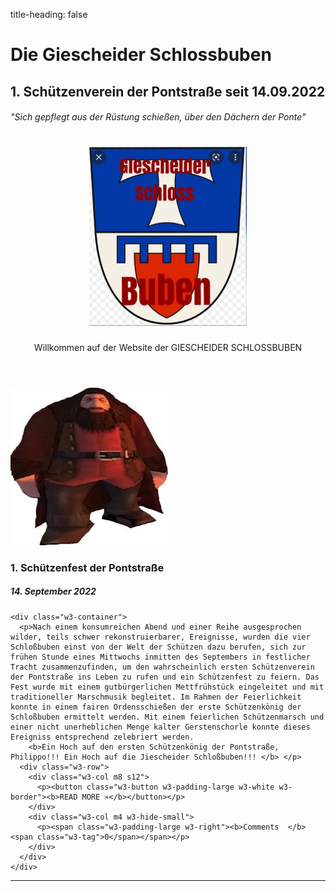 title-heading: false
# Die Giescheider Schlossbuben
## 1. Schützenverein der Pontstraße seit 14.09.2022
###### "Sich gepflegt aus der Rüstung schießen, über den Dächern der Ponte"
<head>
<title>W3.CSS Template</title>
<meta charset="UTF-8">
<meta name="viewport" content="width=device-width, initial-scale=1">
<link rel="stylesheet" href="https://www.w3schools.com/w3css/4/w3.css">
<link rel="stylesheet" href="https://fonts.googleapis.com/css?family=Raleway">

</head>
<body class="w3-light-grey">

<!-- w3-content defines a container for fixed size centered content, 
and is wrapped around the whole page content, except for the footer in this example -->
<div class="w3-content" style="max-width:1400px">
<!-- Header -->
<header class="w3-container w3-center w3-padding-32"> 
  <h1> <img src="/photo1667165023.jpeg" alt="logo" style="width:50%"> </h1>
  <p>Willkommen auf der Website der <span class="w3-tag">GIESCHEIDER SCHLOSSBUBEN</span></p>
</header>

<!-- Grid -->
<div class="w3-row">

<!-- Blog entries -->
<div class="w3-col l8 s12">
  <!-- Blog entry -->
  <div class="w3-card-4 w3-margin w3-white">
    <img src="/48626476.jpeg" alt="ps1hagrid" style="width:50%">
    <div class="w3-container">
      <h3><b>1. Schützenfest der Pontstraße</b></h3>
      <h5> <span class="w3-opacity">14. September 2022</span></h5>
    </div>

    <div class="w3-container">
      <p>Nach einem konsumreichen Abend und einer Reihe ausgesprochen wilder, teils schwer rekonstruierbarer, Ereignisse, wurden die vier Schloßbuben einst von der Welt der Schützen dazu berufen, sich zur frühen Stunde eines Mittwochs inmitten des Septembers in festlicher Tracht zusammenzufinden, um den wahrscheinlich ersten Schützenverein der Pontstraße ins Leben zu rufen und ein Schützenfest zu feiern. Das Fest wurde mit einem gutbürgerlichen Mettfrühstück eingeleitet und mit traditioneller Marschmusik begleitet. Im Rahmen der Feierlichkeit konnte in einem fairen Ordensschießen der erste Schützenkönig der Schloßbuben ermittelt werden. Mit einem feierlichen Schützenmarsch und einer nicht unerheblichen Menge kalter Gerstenschorle konnte dieses Ereigniss entsprechend zelebriert werden. 
        <b>Ein Hoch auf den ersten Schützenkönig der Pontstraße, Philippo!!! Ein Hoch auf die Jiescheider Schloßbuben!!! </b> </p>
      <div class="w3-row">
        <div class="w3-col m8 s12">
          <p><button class="w3-button w3-padding-large w3-white w3-border"><b>READ MORE »</b></button></p>
        </div>
        <div class="w3-col m4 w3-hide-small">
          <p><span class="w3-padding-large w3-right"><b>Comments  </b> <span class="w3-tag">0</span></span></p>
        </div>
      </div>
    </div>
  </div>
  <hr>

